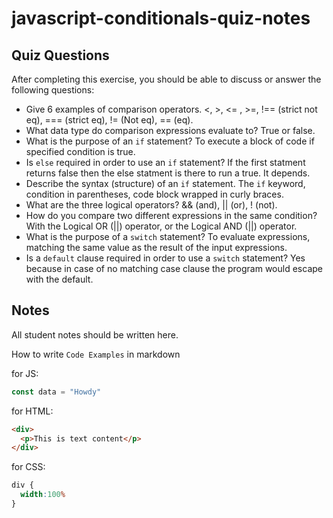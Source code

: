 # javascript-conditionals-quiz-notes

## Quiz Questions

After completing this exercise, you should be able to discuss or answer the following questions:

- Give 6 examples of comparison operators.
<, >, <= , >=, !== (strict not eq), === (strict eq), != (Not eq), == (eq).
- What data type do comparison expressions evaluate to?
True or false.
- What is the purpose of an `if` statement?
To execute a block of code if specified condition is true.
- Is `else` required in order to use an `if` statement?
If the first statment returns false then the else statment is there to run a true. It depends.
- Describe the syntax (structure) of an `if` statement.
The `if` keyword, condition in parentheses, code block wrapped in curly braces.
- What are the three logical operators?
&& (and), || (or), ! (not).
- How do you compare two different expressions in the same condition?
With the Logical OR (||) operator, or the Logical AND (||) operator.
- What is the purpose of a `switch` statement?
To evaluate expressions, matching the same value as the result of the input expressions.
- Is a `default` clause required in order to use a `switch` statement?
Yes because in case of no matching case clause the program would escape with the default.
## Notes

All student notes should be written here.


How to write `Code Examples` in markdown

for JS:
```javascript
const data = "Howdy"
```

for HTML:
```html
<div>
  <p>This is text content</p>
</div>
```

for CSS:
```css
div {
  width:100%
}
```

